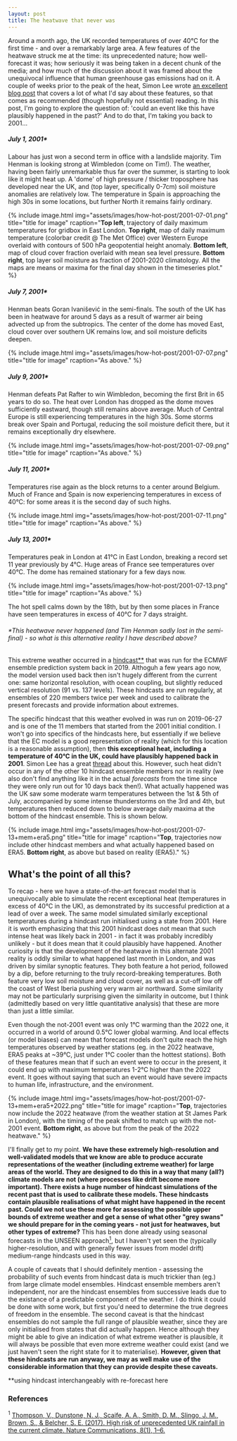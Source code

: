```yaml
---
layout: post
title: The heatwave that never was
---
```

Around a month ago, the UK recorded temperatures of over 40°C for the first time - and over a remarkably large area. A few features of the heatwave struck me at the time: its unprecedented nature; how well-forecast it was; how seriously it was being taken in a decent chunk of the media; and how much of the discussion about it was framed about the unequivocal influence that human greenhouse gas emissions had on it. A couple of weeks prior to the peak of the heat, Simon Lee wrote [an excellent blog post](https://simonleewx.com/2022/07/06/40c-in-the-uk/) that covers a lot of what I'd say about these features, so that comes as recommended (though hopefully not essential) reading. In this post, I'm going to explore the question of: 'could an event like this have plausibly happened in the past?' And to do that, I'm taking you back to 2001...<!--more-->

##### July 1, 2001*
Labour has just won a second term in office with a landslide majority. Tim Henman is looking strong at Wimbledon (come on Tim!). The weather, having been fairly unremarkable thus far over the summer, is starting to look like it might heat up. A 'dome' of high pressure / thicker troposphere has developed near the UK, and (top layer, specifically 0-7cm) soil moisture anomalies are relatively low. The temperature in Spain is approaching the high 30s in some locations, but further North it remains fairly ordinary.

{% include image.html
            img="assets/images/how-hot-post/2001-07-01.png"
            title="title for image"
            rcaption="<b>Top left</b>, trajectory of daily maximum temperatures for gridbox in East London. <b>Top right</b>, map of daily maximum temperature (colorbar credit @ The Met Office) over Western Europe overlaid with contours of 500 hPa geopotential height anomaly. <b>Bottom left</b>, map of cloud cover fraction overlaid with mean sea level pressure. <b>Bottom right</b>, top layer soil moisture as fraction of 2001-2020 climatology. All the maps are means or maxima for the final day shown in the timeseries plot." %}

##### July 7, 2001*
Henman beats Goran Ivanišević in the semi-finals. The south of the UK has been in heatwave for around 5 days as a result of warmer air being advected up from the subtropics. The center of the dome has moved East, cloud cover over southern UK remains low, and soil moisture deficits deepen.

{% include image.html
            img="assets/images/how-hot-post/2001-07-07.png"
            title="title for image"
            rcaption="As above." %}

##### July 9, 2001*
Henman defeats Pat Rafter to win Wimbledon, becoming the first Brit in 65 years to do so. The heat over London has dropped as the dome moves sufficiently eastward, though still remains above average. Much of Central Europe is still experiencing temperatures in the high 30s. Some storms break over Spain and Portugal, reducing the soil moisture deficit there, but it remains exceptionally dry elsewhere.

{% include image.html
            img="assets/images/how-hot-post/2001-07-09.png"
            title="title for image"
            rcaption="As above." %}

##### July 11, 2001*
Temperatures rise again as the block returns to a center around Belgium. Much of France and Spain is now experiencing temperatures in excess of 40°C: for some areas it is the second day of such highs. 

{% include image.html
            img="assets/images/how-hot-post/2001-07-11.png"
            title="title for image"
            rcaption="As above." %}

##### July 13, 2001*
Temperatures peak in London at 41°C in East London, breaking a record set 11 year previously by 4°C. Huge areas of France see temperatures over 40°C. The dome has remained stationary for a few days now. 

{% include image.html
            img="assets/images/how-hot-post/2001-07-13.png"
            title="title for image"
            rcaption="As above." %}

The hot spell calms down by the 18th, but by then some places in France have seen temperatures in excess of 40°C for 7 days straight.

###### *This heatwave never happened (and Tim Henman sadly lost in the semi-final) - so what is this alternative reality I have described above?

This extreme weather occurred in a [hindcast](https://www.ecmwf.int/en/forecasts/documentation-and-support/extended-range/re-forecast-medium-and-extended-forecast-range)[**](#99) that was run for the ECMWF ensemble prediction system back in 2019. Althoguh a few years ago now, the model version used back then isn't hugely different from the current one: same horizontal resolution, with ocean coupling, but slightly reduced vertical resolution (91 vs. 137 levels). These hindcasts are run regularly, at ensembles of 220 members twice per week and used to calibrate the present forecasts and provide information about extremes.

The specific hindcast that this weather evolved in was run on 2019-06-27 and is one of the 11 members that started from the 2001 initial condition. I won't go into specifics of the hindcasts here, but essentially if we believe that the EC model is a good representation of reality (which for this location is a reasonable assumption), then <b>this exceptional heat, including a temperature of 40°C in the UK, could have plausibly happened back in 2001</b>. Simon Lee has a great [thread](https://twitter.com/SimonLeeWx/status/1555650467434217473) about this. However, such heat didn't occur in any of the other 10 hindcast ensemble members nor in reality (we also don't find anything like it in the actual *forecasts* from the time since they were only run out for 10 days back then!). What actually happened was the UK saw some moderate warm temperatures between the 1st & 5th of July, accompanied by some intense thunderstorms on the 3rd and 4th, but temperatures then reduced down to below average daily maxima at the bottom of the hindcast ensemble. This is shown below.

{% include image.html
            img="assets/images/how-hot-post/2001-07-13+mem+era5.png"
            title="title for image"
            rcaption="<b>Top</b>, trajectories now include other hindcast members and what actually happened based on ERA5. <b>Bottom right</b>, as above but based on reality (ERA5)." %}

## What's the point of all this?

To recap - here we have a state-of-the-art forecast model that is unequivocally able to simulate the recent exceptional heat (temperatures in excess of 40°C in the UK), as demonstrated by its successful prediction at a lead of over a week. The same model simulated similarly exceptional temperatures during a hindcast run initialised using a state from 2001. Here it is worth emphasizing that this 2001 hindcast does not mean that such intense heat was likely back in 2001 - in fact it was probably incredibly unlikely - but it does mean that it could plausibly have happened. Another curiosity is that the development of the heatwave in this alternate 2001 reality is oddly similar to what happened last month in London, and was driven by similar synoptic features. They both feature a hot period, followed by a dip, before returning to the truly record-breaking temperatures. Both feature very low soil moisture and cloud cover, as well as a cut-off low off the coast of West Iberia pushing very warm air northward. Some similarity may not be particularly surprising given the similarity in outcome, but I think (admittedly based on very little quantitative analysis) that these are more than just a little similar. 

Even though the not-2001 event was only 1°C warming than the 2022 one, it occurred in a world of around 0.5°C lower global warming. And local effects (or model biases) can mean that forecast models don't quite reach the high temperatures observed by weather stations (eg. in the 2022 heatwave, ERA5 peaks at ~39°C, just under 1°C cooler than the hottest stations). Both of these features mean that if such an event were to occur in the present, it could end up with maximum temperatures 1-2°C higher than the 2022 event. It goes without saying that such an event would have severe impacts to human life, infrastructure, and the environment.

{% include image.html
            img="assets/images/how-hot-post/2001-07-13+mem+era5+2022.png"
            title="title for image"
            rcaption="<b>Top</b>, trajectories now include the 2022 heatwave (from the weather station at St James Park in London), with the timing of the peak shifted to match up with the not-2001 event. <b>Bottom right</b>, as above but from the peak of the 2022 heatwave." %}

I'll finally get to my point. <b>We have these extremely high-resolution and well-validated models that we know are able to produce accurate representations of the weather (including extreme weather) for large areas of the world. They are designed to do this in a way that many (all?) climate models are not (where processes like drift become more important). There exists a huge number of hindcast simulations of the recent past that is used to calibrate these models. These hindcasts contain plausible realisations of what might have happened in the recent past. Could we not use these more for assessing the possible upper bounds of extreme weather and get a sense of what other "grey swans" we should prepare for in the coming years - not just for heatwaves, but other types of extreme?</b> This has been done already using seasonal forecasts in the UNSEEN approach[<sup>1</sup>](#1), but I haven't yet seen the (typically higher-resolution, and with generally fewer issues from model drift) medium-range hindcasts used in this way.

A couple of caveats that I should definitely mention - assessing the probability of such events from hindcast data is much trickier than (eg.) from large climate model ensembles. Hindcast ensemble members aren't independent, nor are the hindcast ensembles from successive leads due to the existance of a predictable component of the weather. I do think it could be done with some work, but first you'd need to determine the true degrees of freedom in the ensemble. The second caveat is that the hindcast ensembles do not sample the full range of plausible weather, since they are only initialised from states that did actually happen. Hence although they might be able to give an indication of what extreme weather is plausible, it will always be possible that even more extreme weather could exist (and we just haven't seen the right state for it to materialise). <b>However, given that these hindcasts are run anyway, we may as well make use of the considerable information that they can provide despite these caveats.</b>

<p id="99">**using hindcast interchangeably with re-forecast here</p>

### References
<a id="1"><sup>1</sup></a>
[Thompson, V., Dunstone, N. J., Scaife, A. A., Smith, D. M., Slingo, J. M., Brown, S., & Belcher, S. E. (2017). High risk of unprecedented UK rainfall in the current climate. Nature Communications, 8(1), 1–6.](https://doi.org/10.1038/s41467-017-00275-3)